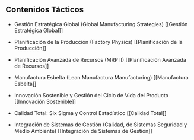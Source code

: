 
##  Contenidos Tácticos

* Gestión Estratégica Global (Global Manufacturing Strategies)
[[Gestión Estratégica Global]]

* Planificación de la Producción  (Factory Physics)
[[Planificación de la Producción]]

* Planificación Avanzada de Recursos (MRP II)
[[Planificación Avanzada de Recursos]]

* Manufactura Esbelta (Lean Manufactura Manufacturing)
[[Manufactura Esbelta]]
 
*  Innovación Sostenible y Gestión del Ciclo de Vida del Producto
[[Innovación Sostenible]]

*  Calidad Total:  Six Sigma y Control Estadístico
[[Calidad Total]]

*  Integración de Sistemas de Gestión (Calidad, de Sistemas Seguridad y Medio Ambiente)
[[Integración de Sistemas de Gestión]]








